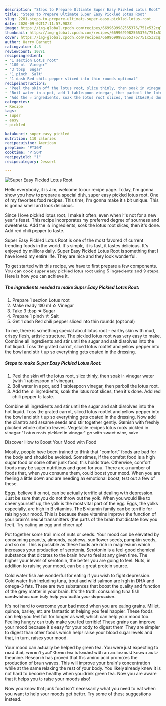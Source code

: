 ```yaml
---
description: "Steps to Prepare Ultimate Super Easy Pickled Lotus Root"
title: "Steps to Prepare Ultimate Super Easy Pickled Lotus Root"
slug: 2281-steps-to-prepare-ultimate-super-easy-pickled-lotus-root
date: 2020-09-02T17:11:57.902Z
image: https://img-global.cpcdn.com/recipes/6699699982565376/751x532cq70/super-easy-pickled-lotus-root-recipe-main-photo.jpg
thumbnail: https://img-global.cpcdn.com/recipes/6699699982565376/751x532cq70/super-easy-pickled-lotus-root-recipe-main-photo.jpg
cover: https://img-global.cpcdn.com/recipes/6699699982565376/751x532cq70/super-easy-pickled-lotus-root-recipe-main-photo.jpg
author: Harry Barnett
ratingvalue: 4.3
reviewcount: 10781
recipeingredient:
- "1 section Lotus root"
- "100 ml  Vinegar"
- "3 tbsp  Sugar"
- "1 pinch  Salt"
- "1 dash Red chili pepper sliced into thin rounds optional"
recipeinstructions:
- "Peel the skin off the lotus root, slice thinly, then soak in vinegar water (with 1 tablespoon of vinegar)."
- "Boil water in a pot, add 1 tablespoon vinegar, then parboil the lotus root."
- "Add the ☆ ingredients, soak the lotus root slices, then it&#39;s done. Add red chili pepper to taste."
categories:
- Recipe
tags:
- super
- easy
- pickled

katakunci: super easy pickled 
nutrition: 110 calories
recipecuisine: American
preptime: "PT36M"
cooktime: "PT56M"
recipeyield: "1"
recipecategory: Dessert

---
```



![Super Easy Pickled Lotus Root](https://img-global.cpcdn.com/recipes/6699699982565376/751x532cq70/super-easy-pickled-lotus-root-recipe-main-photo.jpg)

Hello everybody, it is Jim, welcome to our recipe page. Today, I'm gonna show you how to prepare a special dish, super easy pickled lotus root. One of my favorites food recipes. This time, I'm gonna make it a bit unique. This is gonna smell and look delicious.

Since I love pickled lotus root, I make it often, even when it&#39;s not for a new year&#39;s feast. This recipe incorporates my preferred degree of sourness and sweetness. Add the ☆ ingredients, soak the lotus root slices, then it&#39;s done. Add red chili pepper to taste.

Super Easy Pickled Lotus Root is one of the most favored of current trending foods in the world. It's simple, it is fast, it tastes delicious. It's enjoyed by millions daily. Super Easy Pickled Lotus Root is something that I have loved my entire life. They are nice and they look wonderful.


To get started with this recipe, we have to first prepare a few components. You can cook super easy pickled lotus root using 5 ingredients and 3 steps. Here is how you can achieve it.

<!--inarticleads1-->

##### The ingredients needed to make Super Easy Pickled Lotus Root:

1. Prepare 1 section Lotus root
1. Make ready 100 ml ☆ Vinegar
1. Take 3 tbsp ☆ Sugar
1. Prepare 1 pinch ☆ Salt
1. Get 1 dash Red chili pepper sliced into thin rounds (optional)


To me, there is something special about lotus root - earthy skin with mud, crispy flesh, artistic structure. The pickled lotus root was very easy to make. Combine all ingredients and stir until the sugar and salt dissolves into the hot liquid. Toss the grated carrot, sliced lotus rootlet and yellow pepper into the bowl and stir it up so everything gets coated in the dressing. 

<!--inarticleads2-->

##### Steps to make Super Easy Pickled Lotus Root:

1. Peel the skin off the lotus root, slice thinly, then soak in vinegar water (with 1 tablespoon of vinegar).
1. Boil water in a pot, add 1 tablespoon vinegar, then parboil the lotus root.
1. Add the ☆ ingredients, soak the lotus root slices, then it&#39;s done. Add red chili pepper to taste.


Combine all ingredients and stir until the sugar and salt dissolves into the hot liquid. Toss the grated carrot, sliced lotus rootlet and yellow pepper into the bowl and stir it up so everything gets coated in the dressing. Now add the cilantro and sesame seeds and stir together gently. Garnish with freshly plucked whole cilantro leaves. Vegetable recipes lotus roots pickled in vinegar &#34;Lotus roots pickled in vinegar&#34; go with sweet wine, sake. 

Discover How to Boost Your Mood with Food


Mostly, people have been trained to think that "comfort" foods are bad for the body and should be avoided. Sometimes, if the comfort food is a high sugar food or some other junk food, this holds true. Otherwise, comfort foods may be super nutritious and good for you. There are a number of foods that, when you consume them, could boost your mood. When you are feeling a little down and are needing an emotional boost, test out a few of these.

Eggs, believe it or not, can be actually terrific at dealing with depression. Just be sure that you do not throw out the yolk. When you would like to cheer yourself up, the yolk is the most vital part of the egg. Eggs, the yolks especially, are high in B vitamins. The B vitamin family can be terrific for raising your mood. This is because these vitamins improve the function of your brain's neural transmitters (the parts of the brain that dictate how you feel). Try eating an egg and cheer up!

Put together some trail mix of nuts or seeds. Your mood can be elevated by consuming peanuts, almonds, cashews, sunflower seeds, pumpkin seeds, and so on. This is possible as these foods are rich in magnesium which increases your production of serotonin. Serotonin is a feel-good chemical substance that dictates to the brain how to feel at any given time. The higher your levels of serotonin, the better you are going to feel. Nuts, in addition to raising your mood, can be a great protein source.

Cold water fish are wonderful for eating if you wish to fight depression. Cold water fish including tuna, trout and wild salmon are high in DHA and omega-3 fats. These are two substances that boost the quality and function of the grey matter in your brain. It's the truth: consuming tuna fish sandwiches can truly help you battle your depression. 

It's not hard to overcome your bad mood when you are eating grains. Millet, quinoa, barley, etc are fantastic at helping you feel happier. These foods can help you feel full for longer as well, which can help your mood too. Feeling hungry can truly make you feel terrible! These grains can improve your mood because it's easy for your body to digest them. They are simpler to digest than other foods which helps raise your blood sugar levels and that, in turn, raises your mood.

Your mood can actually be helped by green tea. You were just expecting to read that, weren't you? Green tea is loaded with an amino acid known as L-theanine. Research has proved that this amino acid promotes the production of brain waves. This will improve your brain's concentration while at the same relaxing the rest of your body. You likely already knew it is not hard to become healthy when you drink green tea. Now you are aware that it helps you to raise your moods also!

Now you know that junk food isn't necessarily what you need to eat when you want to help your moods get better. Try  some  of  these  suggestions  instead.

